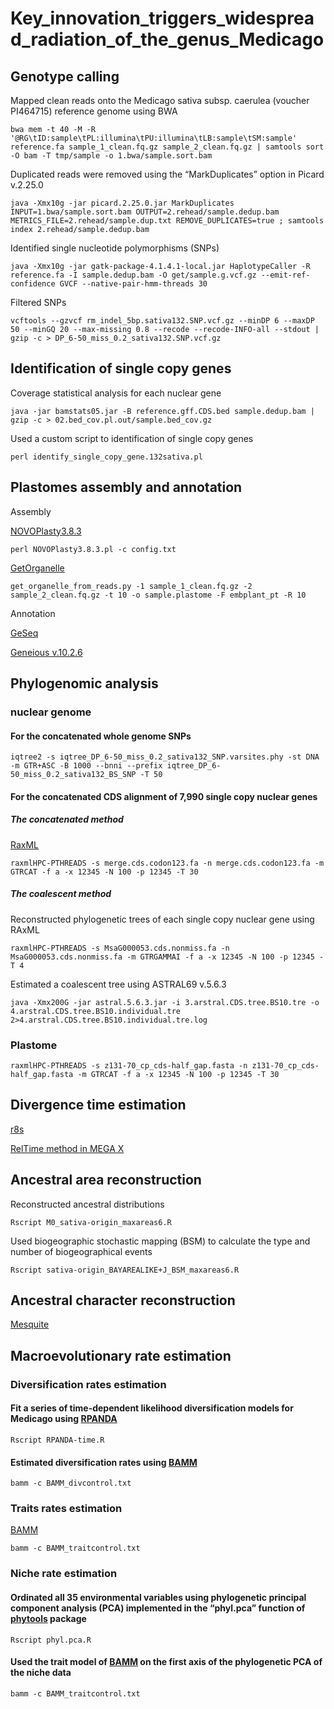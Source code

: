 # Key_innovation_triggers_widespread_radiation_of_the_genus_Medicago

## Genotype calling
Mapped clean reads onto the Medicago sativa subsp. caerulea (voucher PI464715) reference genome using BWA
```
bwa mem -t 40 -M -R '@RG\tID:sample\tPL:illumina\tPU:illumina\tLB:sample\tSM:sample' reference.fa sample_1_clean.fq.gz sample_2_clean.fq.gz | samtools sort -O bam -T tmp/sample -o 1.bwa/sample.sort.bam
```
Duplicated reads were removed using the “MarkDuplicates” option in Picard v.2.25.0
```
java -Xmx10g -jar picard.2.25.0.jar MarkDuplicates INPUT=1.bwa/sample.sort.bam OUTPUT=2.rehead/sample.dedup.bam METRICS_FILE=2.rehead/sample.dup.txt REMOVE_DUPLICATES=true ; samtools index 2.rehead/sample.dedup.bam
```
Identified single nucleotide polymorphisms (SNPs)
```
java -Xmx10g -jar gatk-package-4.1.4.1-local.jar HaplotypeCaller -R reference.fa -I sample.dedup.bam -O get/sample.g.vcf.gz --emit-ref-confidence GVCF --native-pair-hmm-threads 30
```
Filtered SNPs
```
vcftools --gzvcf rm_indel_5bp.sativa132.SNP.vcf.gz --minDP 6 --maxDP 50 --minGQ 20 --max-missing 0.8 --recode --recode-INFO-all --stdout | gzip -c > DP_6-50_miss_0.2_sativa132.SNP.vcf.gz
```

## Identification of single copy genes
Coverage statistical analysis for each nuclear gene
```
java -jar bamstats05.jar -B reference.gff.CDS.bed sample.dedup.bam | gzip -c > 02.bed_cov.pl.out/sample.bed_cov.gz
```
Used a custom script to identification of single copy genes
```
perl identify_single_copy_gene.132sativa.pl
```

## Plastomes assembly and annotation
Assembly

[NOVOPlasty3.8.3](https://github.com/ndierckx/NOVOPlasty)

```
perl NOVOPlasty3.8.3.pl -c config.txt
```

[GetOrganelle](https://github.com/Kinggerm/GetOrganelle)

```
get_organelle_from_reads.py -1 sample_1_clean.fq.gz -2 sample_2_clean.fq.gz -t 10 -o sample.plastome -F embplant_pt -R 10
```

Annotation

[GeSeq](https://chlorobox.mpimp-golm.mpg.de/geseq.html)

[Geneious v.10.2.6](https://www.geneious.com/)

## Phylogenomic analysis
### nuclear genome
#### For the concatenated whole genome SNPs
```
iqtree2 -s iqtree_DP_6-50_miss_0.2_sativa132_SNP.varsites.phy -st DNA -m GTR+ASC -B 1000 --bnni --prefix iqtree_DP_6-50_miss_0.2_sativa132_BS_SNP -T 50
```
#### For the concatenated CDS alignment of 7,990 single copy nuclear genes
##### The concatenated method
[RaxML](https://github.com/stamatak/standard-RAxML)
```
raxmlHPC-PTHREADS -s merge.cds.codon123.fa -n merge.cds.codon123.fa -m GTRCAT -f a -x 12345 -N 100 -p 12345 -T 30
```
##### The coalescent method
Reconstructed phylogenetic trees of each single copy nuclear gene using RAxML
```
raxmlHPC-PTHREADS -s MsaG000053.cds.nonmiss.fa -n MsaG000053.cds.nonmiss.fa -m GTRGAMMAI -f a -x 12345 -N 100 -p 12345 -T 4
```
Estimated a coalescent tree using ASTRAL69 v.5.6.3
```
java -Xmx200G -jar astral.5.6.3.jar -i 3.arstral.CDS.tree.BS10.tre -o 4.arstral.CDS.tree.BS10.individual.tre 2>4.arstral.CDS.tree.BS10.individual.tre.log
```
### Plastome
```
raxmlHPC-PTHREADS -s z131-70_cp_cds-half_gap.fasta -n z131-70_cp_cds-half_gap.fasta -m GTRCAT -f a -x 12345 -N 100 -p 12345 -T 30
```

## Divergence time estimation
[r8s](https://sourceforge.net/projects/r8s/)

[RelTime method in MEGA X](https://academic.oup.com/mbe/article/35/9/2334/5042667?login=false)

## Ancestral area reconstruction
Reconstructed ancestral distributions
```
Rscript M0_sativa-origin_maxareas6.R
```
Used biogeographic stochastic mapping (BSM) to calculate the type and number of biogeographical events
```
Rscript sativa-origin_BAYAREALIKE+J_BSM_maxareas6.R
```

## Ancestral character reconstruction
[Mesquite](https://www.mesquiteproject.org/)

## Macroevolutionary rate estimation

### Diversification rates estimation

#### Fit a series of time-dependent likelihood diversification models for Medicago using [RPANDA](https://github.com/hmorlon/PANDA/tree/master)
```
Rscript RPANDA-time.R
```
#### Estimated diversification rates using [BAMM](https://github.com/macroevolution/bamm/tree/master)
```
bamm -c BAMM_divcontrol.txt
```

### Traits rates estimation

[BAMM](https://github.com/macroevolution/bamm/tree/master)

```
bamm -c BAMM_traitcontrol.txt
```

### Niche rate estimation

#### Ordinated all 35 environmental variables using phylogenetic principal component analysis (PCA) implemented in the “phyl.pca” function of [phytools](https://github.com/liamrevell/phytools) package
```
Rscript phyl.pca.R
```

#### Used the trait model of [BAMM](https://github.com/macroevolution/bamm/tree/master) on the first axis of the phylogenetic PCA of the niche data
```
bamm -c BAMM_traitcontrol.txt
```

